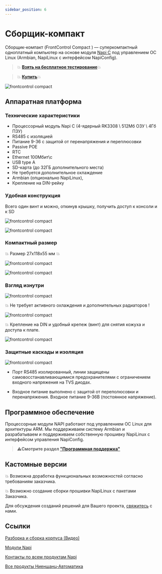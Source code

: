 ```yaml
---
sidebar_position: 6
---
```


# Сборщик-компакт

Сборщик-компакт (FrontControl Compact ) — суперкомпактный одноплатный компьютер на основе модуля [Napi C](/docs/napi-intro) под управлением ОС Linux (Armbian, NapiLinux c интерфейсом NapiConfig).

>:boom: **[Взять на бесплатное тестирование](/docs/demokits/getontest-demokit1)**:boom:

> :boom: **[Купить](https://nnz-ipc.ru/catalogue/front_man/front_compact/front_compact_159_101/)**:boom:

<!-- ![frontcontrol compact](img-compact/cc1.png) -->
![frontcontrol compact](../img-compact/balck1.jpg)

## Аппаратная платформа

### Технические характеристики

- Процессорный модуль Napi C (4-ядерный RK3308 \ 512Мб ОЗУ \ 4Гб ПЗУ)
- RS485 c изоляцией
- Питание 9-36 с защитой от перенапряжения и переплюсовки
- Passive POE
- RTC
- Ethernet 100Мбит\с
- USB type A
- SD-карта (до 32ГБ дополнительного места)
- Не требуется дополнительное охлаждение
- Armbian (опционально NapiLinux), 
- Крепление на DIN-рейку

### Удобная конструкция

Всего один винт и можно, откинув крышку, получить доступ к консоли и к SD

![frontcontrol compact](../img-compact/balck2.jpg)

![frontcontrol compact](../img-compact/balck3.jpg)

### Компактный размер

:boom: Размер 27х118х55 мм :boom:

![frontcontrol compact](../img-compact/cl4.png)

![frontcontrol compact](../img-compact/paint1.png)

### Взгляд изнутри

![frontcontrol compact](../img-compact/c2.png)

:boom: Не требует активного охлаждения и дополнительных радиаторов !

![frontcontrol compact](../img-compact/cl6.png)

:boom: Крепление на DIN и удобный крепеж (винт) для снятия кожуха и доступа к плате.

![frontcontrol compact](../img-compact/cli4.png)


### Защитные каскады и изоляция

![frontcontrol compact](../img-compact/c-inside1.png)

- Порт RS485 изолированный, линии защищены самовосстанавливающимися предохранителями с ограничением входного напряжения на TVS диодах.

- Входное питание выполнено с защитой от переполюсовки и перенапряжения. Входное питание 9-36В (постоянное напряжение).

## Программное обеспечение

Процессорные модули NAPI работают под управлением ОС Linux для архитектуры ARM. Мы поддерживаем систему Armbian и разрабатываем и поддерживаем собственную прошивку NapiLinux с интерфейсом управления NapiConfig.

>:warning:**Смотрите раздел ["Программная поддержка"](/software)**

## Кастомные версии

:boom: Возможна доработка функциональных возможностей согласно требованиям заказчика.

:boom: Возможно создание сборки прошивки NapiLinux с пакетами Заказчика.

Для обсуждения созданий решений для Вашего проекта, [свяжитесь](/contacts) с нами.

## Ссылки

[Разборка и сборка корпуса (Видео)](https://youtube.com/shorts/Lm_XV_x1xTE?feature=share)

[Модули Napi](/docs/napi-intro)

[Контакты по всем продуктам Napi](/contacts)

[Все продукты Ниеншанц-Автоматика](http://www.nnz-ipc.ru)
